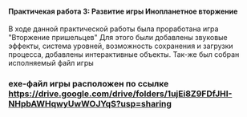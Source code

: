 #### Практичекая работа 3: Развитие игры Инопланетное вторжение
В ходе данной практической работы была проработана игра "Вторжение пришельцев" 
Для этого были добавлены звуковые эффекты, система уровней, возможность сохранения и загрузки процесса, добавлены интерактивные объекты. Так-же был собран исполняемый файл игры 

### exe-файл игры расположен по ссылке https://drive.google.com/drive/folders/1ujEi8Z9FDfJHI-NHpbAWHqwyUwWOJYqS?usp=sharing

